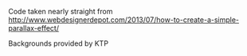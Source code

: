 Code taken nearly straight from http://www.webdesignerdepot.com/2013/07/how-to-create-a-simple-parallax-effect/

Backgrounds provided by KTP

